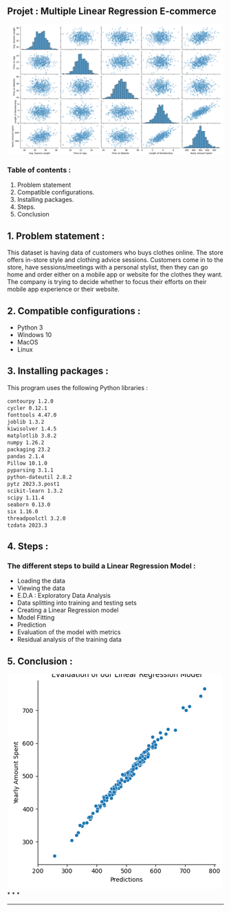 ## Projet : Multiple Linear Regression E-commerce
![](Pictures/Figure_3.png)
### Table of contents :

1. Problem statement
2. Compatible configurations.
3. Installing packages.
4. Steps.
5. Conclusion

## 1. Problem statement :

This dataset is having data of customers who buys clothes online.
The store offers in-store style and clothing advice sessions. Customers come in to the store,
have sessions/meetings with a personal stylist, then they can go home and order either on a
mobile app or website for the clothes they want.
The company is trying to decide whether to focus their efforts on their mobile app experience or 
their website.

## 2. Compatible configurations :

* Python 3
* Windows 10
* MacOS
* Linux

## 3. Installing packages :
This program uses the following Python libraries :

```
contourpy 1.2.0
cycler 0.12.1
fonttools 4.47.0
joblib 1.3.2
kiwisolver 1.4.5
matplotlib 3.8.2
numpy 1.26.2
packaging 23.2
pandas 2.1.4
Pillow 10.1.0
pyparsing 3.1.1
python-dateutil 2.8.2
pytz 2023.3.post1
scikit-learn 1.3.2
scipy 1.11.4
seaborn 0.13.0
six 1.16.0
threadpoolctl 3.2.0
tzdata 2023.3

```

## 4. Steps :

### The different steps to build a Linear Regression Model : 

  * Loading the data
  * Viewing the data
  * E.D.A : Exploratory Data Analysis
  * Data splitting into training and testing sets
  * Creating a Linear Regression model
  * Model Fitting
  * Prediction
  * Evaluation of the model with metrics
  * Residual analysis of the training data

## 5. Conclusion :
![](Pictures/Figure_4.png)
  * 
  * 
  * 

---